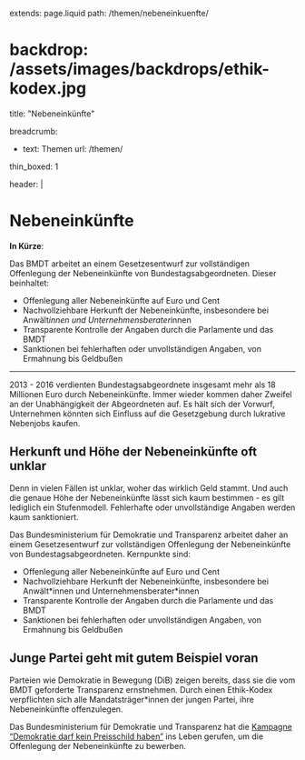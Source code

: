 extends: page.liquid
path: /themen/nebeneinkuenfte/
# backdrop: /assets/images/backdrops/ethik-kodex.jpg
title: "Nebeneinkünfte"

breadcrumb:
 - text: Themen
   url: /themen/

thin_boxed: 1

header: |    
    <h1>Nebeneinkünfte</h1>
    <p><strong>In Kürze</strong>:</p>
    <p>Das BMDT arbeitet an einem Gesetzesentwurf zur vollständigen Offenlegung der Nebeneinkünfte von Bundestagsabgeordneten. Dieser beinhaltet:</p>
    <ul>
    <li>Offenlegung aller Nebeneinkünfte auf Euro und Cent</li>
    <li>Nachvollziehbare Herkunft der Nebeneinkünfte, insbesondere bei Anwält*innen und Unternehmensberater*innen</li>
    <li>Transparente Kontrolle der Angaben durch die Parlamente und das BMDT</li>
    <li>Sanktionen bei fehlerhaften oder unvollständigen Angaben, von Ermahnung bis Geldbußen</li>
    </ul>

---


2013 - 2016 verdienten Bundestagsabgeordnete insgesamt mehr als 18 Millionen Euro durch Nebeneinkünfte. Immer wieder kommen daher Zweifel an der Unabhängigkeit der Abgeordneten auf. Es hält sich der Vorwurf, Unternehmen könnten sich Einfluss auf die Gesetzgebung durch lukrative Nebenjobs kaufen.

## Herkunft und Höhe der Nebeneinkünfte oft unklar

Denn in vielen Fällen ist unklar, woher das wirklich Geld stammt. Und auch die genaue Höhe der Nebeneinkünfte lässt sich kaum bestimmen - es gilt lediglich ein Stufenmodell. Fehlerhafte oder unvollständige Angaben werden kaum sanktioniert.

Das Bundesministerium für Demokratie und Transparenz arbeitet daher an einem Gesetzesentwurf zur vollständigen Offenlegung der Nebeneinkünfte von Bundestagsabgeordneten. Kernpunkte sind:
- Offenlegung aller Nebeneinkünfte auf Euro und Cent
- Nachvollziehbare Herkunft der Nebeneinkünfte, insbesondere bei Anwält\*innen und Unternehmensberater\*innen
- Transparente Kontrolle der Angaben durch die Parlamente und das BMDT
- Sanktionen bei fehlerhaften oder unvollständigen Angaben, von Ermahnung bis Geldbußen

## Junge Partei geht mit gutem Beispiel voran
Parteien wie Demokratie in Bewegung (DiB) zeigen bereits, dass sie die vom BMDT geforderte Transparenz ernstnehmen. Durch einen Ethik-Kodex verpflichten sich alle Mandatsträger\*innen der jungen Partei, ihre Nebeneinkünfte offenzulegen.

Das Bundesministerium für Demokratie und Transparenz hat die [Kampagne “Demokratie darf kein Preisschild haben”](/service/kampagnen/preisschild/) ins Leben gerufen, um die Offenlegung der Nebeneinkünfte zu bewerben.
